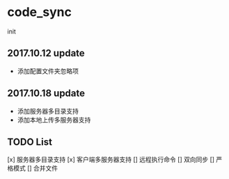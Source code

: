 # code_sync
init

## 2017.10.12 update

- 添加配置文件夹忽略项

## 2017.10.18 update

- 添加服务器多目录支持
- 添加本地上传多服务器支持

## TODO List

[x] 服务器多目录支持
[x] 客户端多服务器支持
[] 远程执行命令
[] 双向同步
[] 严格模式
[] 合并文件